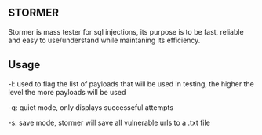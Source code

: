    STORMER       
-

Stormer is mass tester for sql injections, its purpose is to be fast, reliable and easy to use/understand while maintaning its efficiency.





Usage
-

-l: used to flag the list of payloads that will be used in testing, the higher the level the more payloads will be used



-q: quiet mode, only displays successeful attempts



-s: save mode, stormer will save all vulnerable urls to a .txt file




